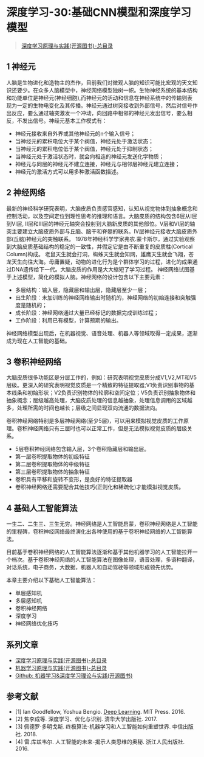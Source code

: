 # 深度学习-30:基础CNN模型和深度学习模型

> [深度学习原理与实践(开源图书)-总目录](https://blog.csdn.net/shareviews/article/details/83040730)

## 1 神经元

人脑是生物进化和造物主的杰作，目前我们对微观人脑的知识可能比宏观的天文知识还要少。在众多人脑模型中，神经网络模型独树一帜。生物神经系统的基本结构和功能单位是神经元(神经细胞),而神经元的活动和信息在神经系统中的传输则表现为一定的生物电变化及其传播。神经元通过树突接收到外部信号，然后对信号作出反应，要么通过轴突激发一个冲动，向回路中相邻的神经元发出信号，要么相反，不发出信号。神经元基本工作模式有：

- 神经元接收来自外界或其他神经元的n个输入信号；
- 当神经元的累积电位大于某个阀值，神经元处于激活状态；
- 当神经元的累积电位低于某个阀值，神经元处于抑制状态；
- 当神经元处于激活状态时，就会向相连的神经元发送化学物质；
- 神经元与同层的神经元不建立连接，神经元与相邻层神经元建立连接；
- 神经元的激活方式可以用多种激活函数描述。

## 2 神经网络

最新的神经科学研究表明，大脑皮质负责感官感知，认知从视觉物体到抽象概念和控制活动，以及空间定位到理性思考的推理和语言。大脑皮质的结构包含6层从I层到VI层, II层和III层的神经元轴突会投射到大脑新皮质的其他部位。V层和VI层的轴突主要建立大脑皮质外部与丘脑、脑干和脊髓的联系。IV层神经元接收大脑皮质外部(丘脑)神经元的突触联系。
1978年神经科学学家弗农.蒙卡斯尔，通过实验观察到大脑皮质基础结构的稳定的一致性，并假定它是由不断重复的皮质柱(Cortical Column)构成。
老鼠天生就会打洞，蜘蛛天生就会知网，雄鹰天生就会飞翔，苍龙天生向往大海。毋庸置疑，动物的进化行为是个群体学习的过程，进化的成果通过DNA遗传给下一代。大脑皮质的作用是大大缩短了学习过程。
神经网络试图基于上述模型，简化的模拟人脑。神经网络的设计包含以下主要元素：

- 多层结构：输入层，隐藏层和输出层，隐藏层至少一层；
- 出生阶段：未加训练的神经网络输出时随机的，神经网络的初始连接和突触强度是随机的；
- 成长阶段：神经网络通过大量已经标记的数据完成训练过程；
- 工作阶段：利用已有模型，计算预期的输出。  

神经网络模型出现后，在机器视觉、语音处理、机器人等领域取得一定成果，逐渐成为现在人工智能的基础。

## 3 卷积神经网络

大脑皮质很多功能区是分层工作的，例如：研究表明视觉皮质分成V1,V2,MT和V5层级。更深入的研究表明视觉皮质是一个精致的特征提取器;V1负责识别事物的基本线条和初始形状；V2负责识别物体的轮廓和空间定位；V5负责识别抽象物体和抽象概念；层级越高处理，大脑皮质处理的信息越抽象，处理信息调用的区域越多，处理所需的时间也越长；层级之间显现双向流通的数据流向。

卷积神经网络特别是多层神经网络(至少5层)，可以用来模拟视觉皮质的工作原理。卷积神经网络只有三层时也可以正常工作，但是无法模拟视觉皮质的层级关系。

- 5层卷积神经网络包含输入层，3个卷积隐藏层和输出层。
- 第一层卷积提取物体的初级特征
- 第二层卷积提取物体的中级特征
- 第三层卷积提取物体的抽象特征
- 卷积具有平移和旋转不变形，是良好的特征提取器
- 卷积神经网络还需要配合其他技巧(正则化和稀疏化)才能模拟视觉皮质。

## 4 基础人工智能算法

一生二、二生三、三生无穷。神经网络是人工智能启蒙，卷积神经网络是人工智能的里程碑，卷积神经网络最终演化出各种使用的基于卷积神经网络的人工智能算法。

目前基于卷积神经网络的人工智能算法逐渐和基于其他机器学习的人工智能拉开一个档次。基于卷积神经网络的人工智能算法在图像处理，语音处理，多语种翻译，对话系统，电子商务，大数据，机器人和自动驾驶等领域形成领先优势。

本章主要介绍以下基础人工智能算法：

- 单层感知机
- 多层感知机
- 卷积神经网络
- 深度学习
- 神经网络优化技巧

## 系列文章

- [深度学习原理与实践(开源图书)-总目录](https://blog.csdn.net/shareviews/article/details/83040730)
- [机器学习原理与实践(开源图书)-总目录](https://blog.csdn.net/shareviews/article/details/83030331)
- [Github: 机器学习&深度学习理论与实践(开源图书)](https://github.com/media-tm/MTOpenML)

## 参考文献

- [1] Ian Goodfellow, Yoshua Bengio. [Deep Learning](http://www.deeplearningbook.org/). MIT Press. 2016.
- [2] 焦李成等. 深度学习、优化与识别. 清华大学出版社. 2017.
- [3] 佩德罗·多明戈斯. 终极算法-机器学习和人工智能如何重塑世界. 中信出版社. 2018.
- [4] 雷.库兹韦尔. 人工智能的未来-揭示人类思维的奥秘.  浙江人民出版社. 2016.
